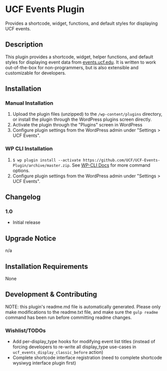 # UCF Events Plugin #

Provides a shortcode, widget, functions, and default styles for displaying UCF events.


## Description ##

This plugin provides a shortcode, widget, helper functions, and default styles for displaying event data from [events.ucf.edu](https://events.ucf.edu).  It is written to work out-of-the-box for non-programmers, but is also extensible and customizable for developers.


## Installation ##

### Manual Installation ###
1. Upload the plugin files (unzipped) to the `/wp-content/plugins` directory, or install the plugin through the WordPress plugins screen directly.
2. Activate the plugin through the "Plugins" screen in WordPress
3. Configure plugin settings from the WordPress admin under "Settings > UCF Events".

### WP CLI Installation ###
1. `$ wp plugin install --activate https://github.com/UCF/UCF-Events-Plugin/archive/master.zip`.  See [WP-CLI Docs](http://wp-cli.org/commands/plugin/install/) for more command options.
2. Configure plugin settings from the WordPress admin under "Settings > UCF Events".


## Changelog ##

### 1.0 ###
* Initial release


## Upgrade Notice ##

n/a


## Installation Requirements ##

None


## Development & Contributing ##

NOTE: this plugin's readme.md file is automatically generated.  Please only make modifications to the readme.txt file, and make sure the `gulp readme` command has been run before committing readme changes.

### Wishlist/TODOs ###
* Add per-display_type hooks for modifying event list titles (instead of forcing developers to re-write all display_type use-cases in `ucf_events_display_classic_before` action)
* Complete shortcode interface registration (need to complete shortcode wysiwyg interface plugin first)
